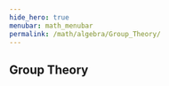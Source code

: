 ```yaml
---
hide_hero: true
menubar: math_menubar
permalink: /math/algebra/Group_Theory/
---
```


## Group Theory
